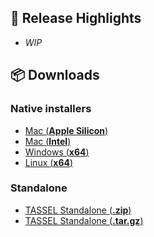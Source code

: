 ## 🚀 Release Highlights

- _WIP_

## 📦 Downloads

### Native installers
- [Mac (**Apple Silicon**)](https://github.com/btmonier/jdeploy_tests/releases/download/v${VERSION}/tassel-5-installer-mac-arm64-v${VERSION}.gz)
- [Mac (**Intel**)]()
- [Windows (**x64**)]()
- [Linux (**x64**)]()

### Standalone
- [TASSEL Standalone (**.zip**)](https://github.com/btmonier/jdeploy_tests/releases/download/v${VERSION}/tassel-5-standalone-v${VERSION}.zip)
- [TASSEL Standalone (**.tar.gz**)](https://github.com/btmonier/jdeploy_tests/releases/download/v${VERSION}/tassel-5-standalone-v${VERSION}.tar.gz)

